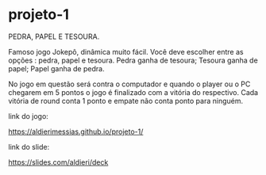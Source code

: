 # projeto-1
PEDRA, PAPEL E TESOURA.

Famoso jogo Jokepô, dinâmica muito fácil.
Você deve escolher entre as opções : pedra, papel e tesoura.
Pedra ganha de tesoura;
Tesoura ganha de papel;
Papel ganha de pedra.

No jogo em questão será contra o computador e quando o player ou o PC chegarem em 5 pontos o jogo é finalizado com a vitória do respectivo.
Cada vitória de round conta 1 ponto e empate não conta ponto para ninguém.

link do jogo:

https://aldierimessias.github.io/projeto-1/


link do slide:

https://slides.com/aldieri/deck
